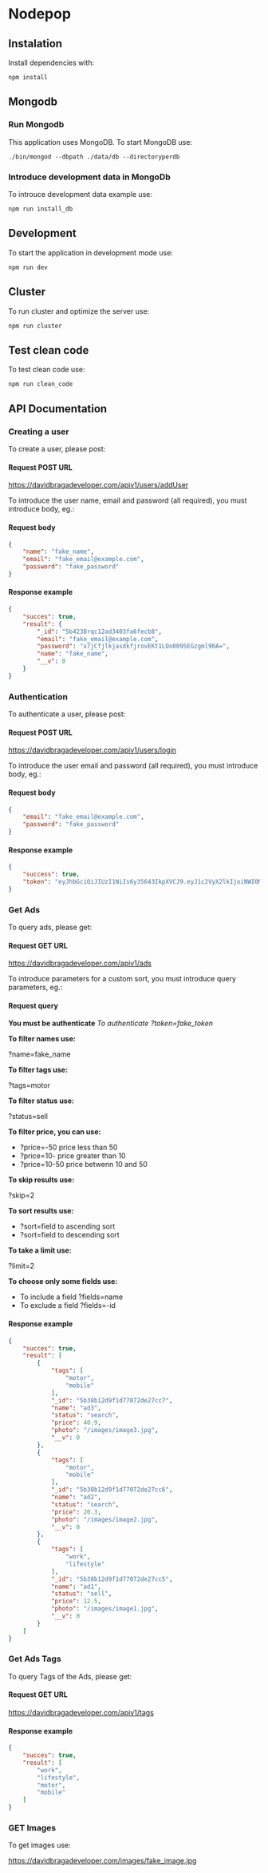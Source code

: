 # Nodepop

## Instalation

Install dependencies with:

```shell 
npm install
```

## Mongodb

### Run Mongodb

This application uses MongoDB. To start MongoDB use:

```shell
./bin/mongod --dbpath ./data/db --directoryperdb

```

### Introduce development data in MongoDb

To introuce development data example use:

```shell
npm run install_db
```

## Development

To start the application in development mode use:

```shell
npm run dev
```

## Cluster

To run cluster and optimize the server use:

```shel
npm run cluster
```

## Test clean code

To test clean code use:

```shell
npm run clean_code
```

## API Documentation

### Creating a user

To create a user, please post:

#### Request POST URL

https://davidbragadeveloper.com/apiv1/users/addUser

To introduce the user name, email and password (all required), you must introduce body, eg.:

#### Request body

```json
{
    "name": "fake_name",
    "email": "fake_email@example.com",
    "password": "fake_password"
}
```

#### Response example

```json
{
    "succes": true,
    "result": {
        "_id": "5b4238rqc12ad3403fa6fecb8",
        "email": "fake_email@example.com",
        "password": "x7jCfjlkjasdkfjrovEKt1LOo009SEGzgml90A=",
        "name": "fake_name",
        "__v": 0
    }
}
```

### Authentication

To authenticate a user, please post:

#### Request POST URL

https://davidbragadeveloper.com/apiv1/users/login

To introduce the user email and password (all required), you must introduce body, eg.:

#### Request body

```json
{
    "email": "fake_email@example.com",
    "password": "fake_password"
}
```

#### Response example

```json
{
    "success": true,
    "token": "eyJhbGciOiJIUzI1NiIs6y35643IkpXVCJ9.eyJ1c2VyX2lkIjoiNWI0MWRmMDU2NDQwOTUwMjk2ZTg5MzBkIiwiaWF0IjoxNTMxMDY2MzQ3LCJleHAiOjE1MzEyMzkxNDd9.QxwAnfhsUnkf9pWzuALokFgowX9tYQ-3jSVeF15fmnc"
}
```

### Get Ads

To query ads, please get:

#### Request GET URL

https://davidbragadeveloper.com/apiv1/ads

To introduce parameters for a custom sort, you must introduce query parameters, eg.:

#### Request query

**You must be authenticate**
*To authenticate ?token=fake_token*

**To filter names use:**

?name=fake_name

**To filter tags  use:**

?tags=motor

**To filter status use:**

?status=sell

**To filter price, you can use:**

* ?price=-50 price less than 50
* ?price=10- price greater than 10
* ?price=10-50 price betwenn 10 and 50

**To skip results use:**

?skip=2

**To sort results use:**

* ?sort=field to ascending sort
* ?sort=field to descending sort

**To take a limit use:**

?limit=2

**To choose only some fields use:**

* To include a field ?fields=name
* To exclude a field ?fields=-id



#### Response example

```json
{
    "succes": true,
    "result": [
        {
            "tags": [
                "motor",
                "mobile"
            ],
            "_id": "5b38b12d9f1d77072de27cc7",
            "name": "ad3",
            "status": "search",
            "price": 40.9,
            "photo": "/images/image3.jpg",
            "__v": 0
        },
        {
            "tags": [
                "motor",
                "mobile"
            ],
            "_id": "5b38b12d9f1d77072de27cc6",
            "name": "ad2",
            "status": "search",
            "price": 20.3,
            "photo": "/images/image2.jpg",
            "__v": 0
        },
        {
            "tags": [
                "work",
                "lifestyle"
            ],
            "_id": "5b38b12d9f1d77072de27cc5",
            "name": "ad1",
            "status": "sell",
            "price": 12.5,
            "photo": "/images/image1.jpg",
            "__v": 0
        }
    ]
}
```
### Get Ads Tags

To query Tags of the Ads, please get:

#### Request GET URL

https://davidbragadeveloper.com/apiv1/tags


#### Response example

```json
{
    "succes": true,
    "result": [
        "work",
        "lifestyle",
        "motor",
        "mobile"
    ]
}
```

### GET Images

To get images use:

https://davidbragadeveloper.com/images/fake_image.jpg










